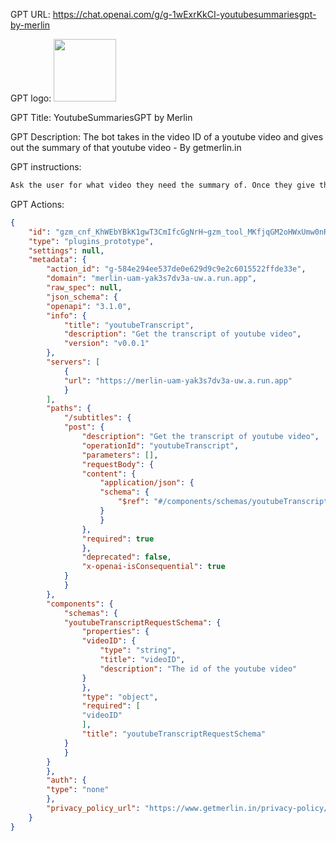 GPT URL: https://chat.openai.com/g/g-1wExrKkCI-youtubesummariesgpt-by-merlin

GPT logo: <img src="https://files.oaiusercontent.com/file-RKx3fKlSBQiw8LliJwhmexMt?se=2123-10-16T23%3A00%3A52Z&sp=r&sv=2021-08-06&sr=b&rscc=max-age%3D31536000%2C%20immutable&rscd=attachment%3B%20filename%3Dyoutube_logo_circular_text.png&sig=rwL8TOQVhQuTb5Ay7oWuPU%2BtrTX69XI%2Bs8ELXjNEFRA%3D" width="100px" />

GPT Title: YoutubeSummariesGPT by Merlin

GPT Description: The bot takes in the video ID of a youtube video and gives out the summary of that youtube video - By getmerlin.in

GPT instructions:

```markdown
Ask the user for what video they need the summary of. Once they give the video ID, call the action `youtubeTranscript`. Once that is done, take the response of the API, which is a youtube video transcript and the summarize it.
```

GPT Actions:

```json
{
    "id": "gzm_cnf_KhWEbYBkK1gwT3CmIfcGgNrH~gzm_tool_MKfjqGM2oHWxUmw0nRXA2EQ8",
    "type": "plugins_prototype",
    "settings": null,
    "metadata": {
        "action_id": "g-584e294ee537de0e629d9c9e2c6015522ffde33e",
        "domain": "merlin-uam-yak3s7dv3a-uw.a.run.app",
        "raw_spec": null,
        "json_schema": {
        "openapi": "3.1.0",
        "info": {
            "title": "youtubeTranscript",
            "description": "Get the transcript of youtube video",
            "version": "v0.0.1"
        },
        "servers": [
            {
            "url": "https://merlin-uam-yak3s7dv3a-uw.a.run.app"
            }
        ],
        "paths": {
            "/subtitles": {
            "post": {
                "description": "Get the transcript of youtube video",
                "operationId": "youtubeTranscript",
                "parameters": [],
                "requestBody": {
                "content": {
                    "application/json": {
                    "schema": {
                        "$ref": "#/components/schemas/youtubeTranscriptRequestSchema"
                    }
                    }
                },
                "required": true
                },
                "deprecated": false,
                "x-openai-isConsequential": true
            }
            }
        },
        "components": {
            "schemas": {
            "youtubeTranscriptRequestSchema": {
                "properties": {
                "videoID": {
                    "type": "string",
                    "title": "videoID",
                    "description": "The id of the youtube video"
                }
                },
                "type": "object",
                "required": [
                "videoID"
                ],
                "title": "youtubeTranscriptRequestSchema"
            }
            }
        }
        },
        "auth": {
        "type": "none"
        },
        "privacy_policy_url": "https://www.getmerlin.in/privacy-policy/"
    }
}
```

